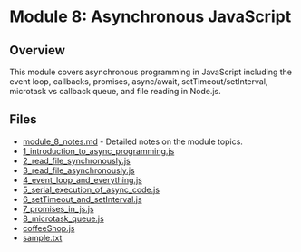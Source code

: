 # Module 8: Asynchronous JavaScript

## Overview

This module covers asynchronous programming in JavaScript including the event loop, callbacks, promises, async/await, setTimeout/setInterval, microtask vs callback queue, and file reading in Node.js.

## Files

- [module_8_notes.md](./module_8_notes.md) - Detailed notes on the module topics.
- [1_introduction_to_async_programming.js](./1_introduction_to_async_programming.js)
- [2_read_file_synchronously.js](./2_read_file_synchronously.js)
- [3_read_file_asynchronously.js](./3_read_file_asynchronously.js)
- [4_event_loop_and_everything.js](./4_event_loop_and_everything.js)
- [5_serial_execution_of_async_code.js](./5_serial_execution_of_async_code.js)
- [6_setTimeout_and_setInterval.js](./6_setTimeout_and_setInterval.js)
- [7_promises_in_js.js](./7_promises_in_js.js)
- [8_microtask_queue.js](./8_microtask_queue.js)
- [coffeeShop.js](./coffeeShop.js)
- [sample.txt](./sample.txt)

